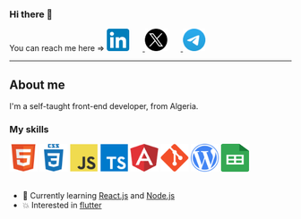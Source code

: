 ### Hi there 👋

<div id="header" margin="">
  You can reach me here => 
  <a href="https://www.linkedin.com/in/redouane-bekkouche/" target="_blank">
    <img src="./assets/LinkedIn_icon.svg" width="40" height="40"
         style="margin-right: 24px;">
  </a>
  <a href="https://twitter.com/red1dev" target="_blank">
    <img src="./assets/X-icon.svg" width="40" height="40"
         style="margin-right: 24px;">
  </a>
  <a href="https://t.me/red1dev" target="_blank">
    <img src="./assets/telegram.svg" width="40" height="40"
         style="margin-right: 24px;">
  </a>
</div>

---

## About me

I'm a self-taught front-end developer, from Algeria.

### My skills

<div>
  <img 
    src="./assets/html5-original.svg" 
    alt="HTML icon" width="50" height="50"/>
  <img 
    src="./assets/css3-plain-wordmark.svg" 
    alt="CSS icon" width="50" height="50"/>
  <img 
    src="./assets/javascript-original.svg" 
    alt="Javascript icon" width="50" height="50"/>
  <img 
    src="./assets/typescript.svg" 
    alt="Typescript icon" width="50" height="50"/>
  <img 
    src="./assets/angular.svg" 
    alt="Angular icon" width="50" height="50"/>
  <img 
    src="./assets/git-plain.svg" 
    alt="GIT icon" width="50" height="50"/>
  <img 
    src="./assets/wordpress.svg" 
    alt="WordPress icon" width="50" height="50"/>
  <img 
    src="./assets/google-sheets-logo-icon.svg" 
    alt="Google Sheets icon" width="50" height="50"/>
</div>

<br />

- 🌱 Currently learning [React.js](https://react.dev/) and [Node.js](https://nodejs.org/en/learn)
- 💥 Interested in [flutter]()



<!--
**red1code/red1code** is a ✨ _special_ ✨ repository because its `README.md` (this file) appears on your GitHub profile.

Here are some ideas to get you started:

- 🔭 I’m currently working on ...
- 🌱 I’m currently learning ...
- 👯 I’m looking to collaborate on ...
- 🤔 I’m looking for help with ...
- 💬 Ask me about ...
- 📫 How to reach me: ...
- 😄 Pronouns: ...
- ⚡ Fun fact: ...
-->

